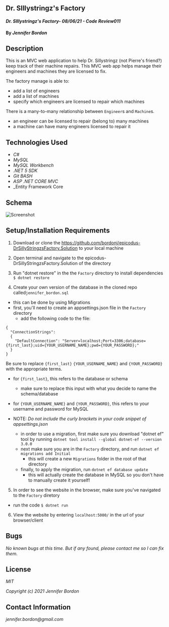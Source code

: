 ## Dr. SIllystringz's Factory

#### _Dr. SIllystringz's Factory- 08/06/21 - Code Review011_

#### By _**Jennifer Bordon**_
## Description
This is an MVC web application to help Dr. Sillystringz (not Pierre's friend?) keep track of their machine repairs. This MVC web app helps manage their engineers and machines they are licensed to fix. 

The factory manage is able to:
- add a list of engineers
- add a list of machines
- specify which engineers are licensed to repair which machines

There is a many-to-many relationship between `Engineer`s and `Machine`s.
- an engineer can be licensed to repair (belong to) many machines
- a machine can have many engineers licensed to repair it

## Technologies Used

* _C#_
* _MySQL_
* _MySQL Workbench_
* _.NET 5 SDK_
* _Git BASH_
* _ASP .NET CORE MVC_
* _Entity Framework Core

## Schema

![Screenshot](screenshot.png)
## Setup/Installation Requirements

1. Download or clone the https://github.com/bordonj/epicodus-DrSillyStringzsFactory.Solution to your local machine

2. Open terminal and navigate to the epicodus-DrSillyStringzsFactory.Solution of the directory

3. Run "dotnet restore" in the the `Factory` directory to install dependencies
`$ dotnet restore`

4. Create your own version of the database in the cloned repo called`jennifer_bordon.sql`
  - this can be done by using Migrations
  - first, you'll need to create an appsettings.json file in the `Factory` directory
    - add the following code to the file:
```
{
  "ConnectionStrings":
  {
    "DefaultConnection": "Server=localhost;Port=3306;database={first_last};uid={YOUR_USERNAME_NAME};pwd={YOUR_PASSWORD};"
  }
}
```
Be sure to replace `{first_last}` `{YOUR_USERNAME_NAME}` and `{YOUR_PASSWORD}` with the appropriate terms.
- for `{first_last}`, this refers to the database or schema
  - make sure to replace this input with what you decide to name the schema/database
- for `{YOUR_USERNAME_NAME}` and `{YOUR_PASSWORD}`, this refers to your username and password for MySQL

- NOTE: _Do not include the curly brackets in your code snippet of appsettings.json_

  - in order to use a migration, first make sure you download "dotnet ef" tool by running `dotnet tool install --global dotnet-ef --version 3.0.0`
  - next make sure you are in the `Factory` directory, and run `dotnet ef migrations add Initial`
    - this will create a new `Migrations` folder in the root of that directory
  - finally, to apply the migration, run `dotnet ef database update`
    - this will actually create the database in MySQL so you don't have to manually create it yourself!


5. In order to see the website in the browser, make sure you've navigated to the `Factory` diretory
  - run the code `$ dotnet run`
6. View the website by entering `localhost:5000/` in the url of your browser/client 

## Bugs

_No known bugs at this time. But if any found, please contact me so I can fix them._

## License

_MIT_

_Copyright (c) 2021 Jennifer Bordon_


## Contact Information

_jennifer.bordon@gmail.com_